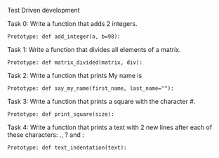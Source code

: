 Test Driven development

Task 0: Write a function that adds 2 integers.

    Prototype: def add_integer(a, b=98):

Task 1: Write a function that divides all elements of a matrix.

    Prototype: def matrix_divided(matrix, div):

Task 2: Write a function that prints My name is <first name> <last name>

    Prototype: def say_my_name(first_name, last_name=""):

Task 3: Write a function that prints a square with the character #.

    Prototype: def print_square(size):

Task 4: Write a function that prints a text with 2 new lines after each of these characters: ., ? and :

    Prototype: def text_indentation(text):